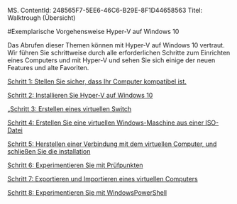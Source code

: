 MS. ContentId: 248565F7-5EE6-46C6-B29E-8F1D44658563
Titel: Walktrough (Übersicht)

#Exemplarische Vorgehensweise Hyper-V auf Windows 10

Das Abrufen dieser Themen können mit Hyper-V auf Windows 10 vertraut.
Wir führen Sie schrittweise durch alle erforderlichen Schritte zum Einrichten eines Computers und mit Hyper-V und sehen Sie sich einige der neuen Features und alte Favoriten.

[Schritt 1: Stellen Sie sicher, dass Ihr Computer kompatibel ist.](walkthrough_compatibility.md)

[Schritt 2: Installieren Sie Hyper-V auf Windows 10](walkthrough_install.md)

[„Schritt 3: Erstellen eines virtuellen Switch](walkthrough_virtual_switch.md)

[Schritt 4: Erstellen Sie eine virtuellen Windows-Maschine aus einer ISO-Datei](walkthrough_create_vm.md)

[Schritt 5: Herstellen einer Verbindung mit dem virtuellen Computer, und schließen Sie die installation](walkthrough_vmconnect.md)

[Schritt 6: Experimentieren Sie mit Prüfpunkten](walkthrough_checkpoints.md)

[Schritt 7: Exportieren und Importieren eines virtuellen Computers](walkthrough_export_import.md)

[Schritt 8: Experimentieren Sie mit WindowsPowerShell](walkthrough_powershell.md)


